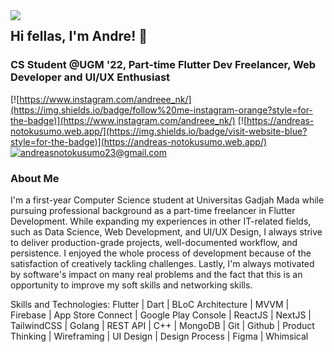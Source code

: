 <img align='left' src="https://github-readme-stats.vercel.app/api?username=fullstack-dre&show_icons=true&theme=radical">

## Hi fellas, I'm Andre! 👋 
### CS Student @UGM '22, Part-time Flutter Dev Freelancer, Web Developer and UI/UX Enthusiast

[![https://www.instagram.com/andreee_nk/](https://img.shields.io/badge/follow%20me-instagram-orange?style=for-the-badge)](https://www.instagram.com/andreee_nk/)
[![https://andreas-notokusumo.web.app/](https://img.shields.io/badge/visit-website-blue?style=for-the-badge)](https://andreas-notokusumo.web.app/)
[![andreasnotokusumo23@gmail.com](https://img.shields.io/static/v1?label=email&message=me&color=green&logo=gmail&style=for-the-badge&logoColor=white)](mailto:andreasnotokusumo23@gmail.com)



### About Me
I'm a first-year Computer Science student at Universitas Gadjah Mada while pursuing professional background as a part-time freelancer in Flutter Development. While expanding my experiences in other IT-related fields, such as Data Science, Web Development, and UI/UX Design, I always strive to deliver production-grade projects, well-documented workflow, and persistence. I enjoyed the whole process of development because of the satisfaction of creatively tackling challenges. Lastly, I'm always motivated by software's impact on many real problems and the fact that this is an opportunity to improve my soft skills and networking skills.

Skills and Technologies:
Flutter | Dart | BLoC Architecture | MVVM | Firebase | App Store Connect | Google Play Console | ReactJS | NextJS | TailwindCSS | Golang | REST API | C++ | MongoDB | Git | Github | Product Thinking | Wireframing | UI Design | Design Process | Figma | Whimsical 


